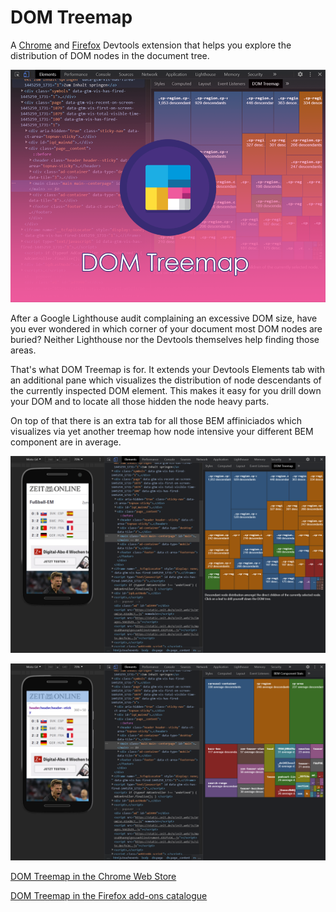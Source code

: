 # DOM Treemap

A [Chrome](https://chrome.google.com/webstore/detail/dom-treemap/albnoggfgnooeefdjpncieecohhblonh) and [Firefox](https://addons.mozilla.org/en-US/firefox/addon/dom-treemap/) Devtools extension that helps you explore the distribution of DOM nodes in the document tree.

![](promo-material/promo-large.png)

After a Google Lighthouse audit complaining an excessive DOM size, have you ever wondered in which corner of your document most DOM nodes are buried? Neither Lighthouse nor the Devtools themselves help finding those areas.

That's what DOM Treemap is for. It extends your Devtools Elements tab with an additional pane which visualizes the distribution of node descendants of the currently inspected DOM element. This makes it easy for you drill down your DOM and to locate all those hidden the node heavy parts.

On top of that there is an extra tab for all those BEM affiniciados which visualizes via yet another treemap how node intensive your different BEM component are in average. 

![](promo-material/promo-screenshot-1.png)

![](promo-material/promo-screenshot-2.png)

[DOM Treemap in the Chrome Web Store](https://chrome.google.com/webstore/detail/dom-treemap/albnoggfgnooeefdjpncieecohhblonh) 

[DOM Treemap in the Firefox add-ons catalogue](https://addons.mozilla.org/en-US/firefox/addon/dom-treemap/) 
